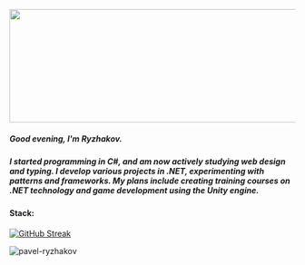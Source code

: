 

<p align="left"><img src="https://www.publicdomainpictures.net/pictures/200000/velka/plain-black-background.jpg" width="1000"  height="200"/>
<h5> Good evening, I'm Ryzhakov. 
<h5> I started programming in C#, and am now actively studying web design and typing.
I develop various projects in .NET, experimenting with patterns and frameworks. My plans include creating training courses on .NET technology and game development using the Unity engine. </h5>


<div>
  <h4 align="left">Stack:</h4>
 
</div>   


[![GitHub Streak](http://github-readme-streak-stats.herokuapp.com?user=pavel-ryzhakov&theme=dark&border_radius=15&locale=ru&card_width=400&ring=FF5F00&dates=B1EBE9&stroke=EB545400&border=EB545400)]() 

<p><img align="left" src="https://github-readme-stats.vercel.app/api/top-langs?username=pavel-ryzhakov&show_icons=true&theme=dark&hide_border=true&locale=en&layout=compact" alt="pavel-ryzhakov" /></p>



